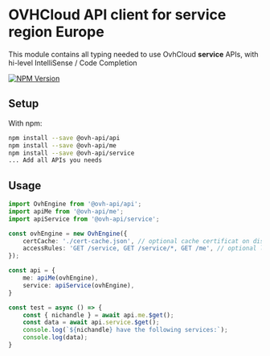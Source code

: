 # OVHCloud API client for **service** region Europe

This module contains all typing needed to use OvhCloud **service** APIs, with hi-level IntelliSense / Code Completion

[![NPM Version](https://img.shields.io/npm/v/@ovh-api/service.svg?style=flat)](https://www.npmjs.org/package/@ovh-api/service)

## Setup

With npm:

```bash
npm install --save @ovh-api/api
npm install --save @ovh-api/me
npm install --save @ovh-api/service
... Add all APIs you needs
```

## Usage

```typescript
import OvhEngine from '@ovh-api/api';
import apiMe from '@ovh-api/me';
import apiService from '@ovh-api/service';

const ovhEngine = new OvhEngine({ 
    certCache: './cert-cache.json', // optional cache certificat on disk.
    accessRules: 'GET /service, GET /service/*, GET /me', // optional limit the requested privileges.
});

const api = {
    me: apiMe(ovhEngine),
    service: apiService(ovhEngine),
}

const test = async () => {
    const { nichandle } = await api.me.$get();
    const data = await api.service.$get();
    console.log(`${nichandle} have the following services:`);
    console.log(data);
}
```
